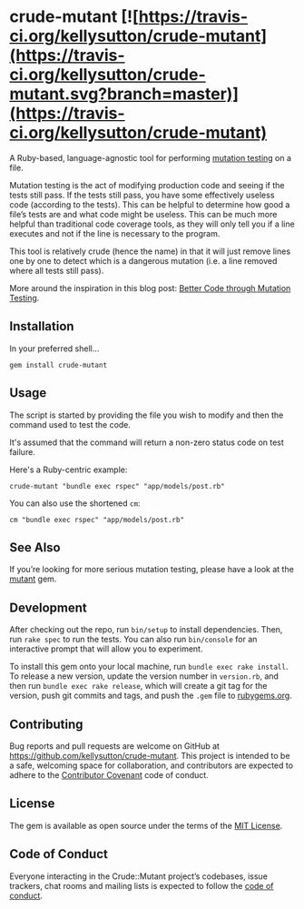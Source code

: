 # crude-mutant [![https://travis-ci.org/kellysutton/crude-mutant](https://travis-ci.org/kellysutton/crude-mutant.svg?branch=master)](https://travis-ci.org/kellysutton/crude-mutant)

A Ruby-based, language-agnostic tool for performing [mutation testing](https://en.wikipedia.org/wiki/Mutation_testing) on a file.

Mutation testing is the act of modifying production code and seeing if the tests still pass. If the tests still pass, you have some effectively useless code (according to the tests). This can be helpful to determine how good a file’s tests are and what code might be useless. This can be much more helpful than traditional code coverage tools, as they will only tell you if a line executes and not if the line is necessary to the program.

This tool is relatively crude (hence the name) in that it will just remove lines one by one to detect which is a dangerous mutation (i.e. a line removed where all tests still pass).

More around the inspiration in this blog post: [Better Code through Mutation Testing](https://kellysutton.com/2018/12/28/better-code-through-mutation-testing.html).

## Installation

In your preferred shell…

```
gem install crude-mutant
```

## Usage

The script is started by providing the file you wish to modify and then the command used to test the code.

It's assumed that the command will return a non-zero status code on test failure.

Here's a Ruby-centric example:

```
crude-mutant "bundle exec rspec" "app/models/post.rb"
```

You can also use the shortened `cm`:

```
cm "bundle exec rspec" "app/models/post.rb"
```

## See Also

If you’re looking for more serious mutation testing, please have a look at the [mutant](https://github.com/mbj/mutant) gem.

## Development

After checking out the repo, run `bin/setup` to install dependencies. Then, run `rake spec` to run the tests. You can also run `bin/console` for an interactive prompt that will allow you to experiment.

To install this gem onto your local machine, run `bundle exec rake install`. To release a new version, update the version number in `version.rb`, and then run `bundle exec rake release`, which will create a git tag for the version, push git commits and tags, and push the `.gem` file to [rubygems.org](https://rubygems.org).

## Contributing

Bug reports and pull requests are welcome on GitHub at https://github.com/kellysutton/crude-mutant. This project is intended to be a safe, welcoming space for collaboration, and contributors are expected to adhere to the [Contributor Covenant](http://contributor-covenant.org) code of conduct.

## License

The gem is available as open source under the terms of the [MIT License](https://opensource.org/licenses/MIT).

## Code of Conduct

Everyone interacting in the Crude::Mutant project’s codebases, issue trackers, chat rooms and mailing lists is expected to follow the [code of conduct](https://github.com/kellysutton/crude-mutant/blob/master/CODE_OF_CONDUCT.md).
